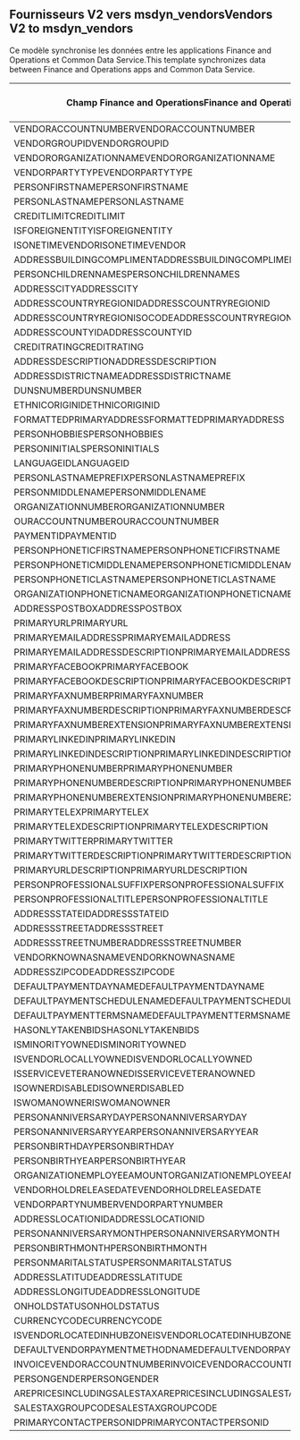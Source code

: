 ## <a name="vendors-v2-to-msdyn_vendors"></a><span data-ttu-id="4eb12-101">Fournisseurs V2 vers msdyn_vendors</span><span class="sxs-lookup"><span data-stu-id="4eb12-101">Vendors V2 to msdyn_vendors</span></span>

<span data-ttu-id="4eb12-102">Ce modèle synchronise les données entre les applications Finance and Operations et Common Data Service.</span><span class="sxs-lookup"><span data-stu-id="4eb12-102">This template synchronizes data between Finance and Operations apps and Common Data Service.</span></span>

<span data-ttu-id="4eb12-103">Champ Finance and Operations</span><span class="sxs-lookup"><span data-stu-id="4eb12-103">Finance and Operations field</span></span> | <span data-ttu-id="4eb12-104">Type de mappage</span><span class="sxs-lookup"><span data-stu-id="4eb12-104">Map type</span></span> | <span data-ttu-id="4eb12-105">Autre champ Dynamics 365</span><span class="sxs-lookup"><span data-stu-id="4eb12-105">Other Dynamics 365 field</span></span> | <span data-ttu-id="4eb12-106">Valeur par défaut</span><span class="sxs-lookup"><span data-stu-id="4eb12-106">Default value</span></span>
---|---|---|---
<span data-ttu-id="4eb12-107">VENDORACCOUNTNUMBER</span><span class="sxs-lookup"><span data-stu-id="4eb12-107">VENDORACCOUNTNUMBER</span></span> | = | <span data-ttu-id="4eb12-108">msdyn_vendoraccountnumber</span><span class="sxs-lookup"><span data-stu-id="4eb12-108">msdyn_vendoraccountnumber</span></span> | 
<span data-ttu-id="4eb12-109">VENDORGROUPID</span><span class="sxs-lookup"><span data-stu-id="4eb12-109">VENDORGROUPID</span></span> | = | <span data-ttu-id="4eb12-110">msdyn_vendorgroupid.msdyn_vendorgroup</span><span class="sxs-lookup"><span data-stu-id="4eb12-110">msdyn_vendorgroupid.msdyn_vendorgroup</span></span> | 
<span data-ttu-id="4eb12-111">VENDORORGANIZATIONNAME</span><span class="sxs-lookup"><span data-stu-id="4eb12-111">VENDORORGANIZATIONNAME</span></span> | = | <span data-ttu-id="4eb12-112">msdyn_name</span><span class="sxs-lookup"><span data-stu-id="4eb12-112">msdyn_name</span></span> | 
<span data-ttu-id="4eb12-113">VENDORPARTYTYPE</span><span class="sxs-lookup"><span data-stu-id="4eb12-113">VENDORPARTYTYPE</span></span> | >< | <span data-ttu-id="4eb12-114">msdyn_isperson</span><span class="sxs-lookup"><span data-stu-id="4eb12-114">msdyn_isperson</span></span> | 
<span data-ttu-id="4eb12-115">PERSONFIRSTNAME</span><span class="sxs-lookup"><span data-stu-id="4eb12-115">PERSONFIRSTNAME</span></span> | = | <span data-ttu-id="4eb12-116">msdyn_firstname</span><span class="sxs-lookup"><span data-stu-id="4eb12-116">msdyn_firstname</span></span> | 
<span data-ttu-id="4eb12-117">PERSONLASTNAME</span><span class="sxs-lookup"><span data-stu-id="4eb12-117">PERSONLASTNAME</span></span> | = | <span data-ttu-id="4eb12-118">msdyn_lastname</span><span class="sxs-lookup"><span data-stu-id="4eb12-118">msdyn_lastname</span></span> | 
<span data-ttu-id="4eb12-119">CREDITLIMIT</span><span class="sxs-lookup"><span data-stu-id="4eb12-119">CREDITLIMIT</span></span> | = | <span data-ttu-id="4eb12-120">msdyn_vendorcreditlimit</span><span class="sxs-lookup"><span data-stu-id="4eb12-120">msdyn_vendorcreditlimit</span></span> | 
<span data-ttu-id="4eb12-121">ISFOREIGNENTITY</span><span class="sxs-lookup"><span data-stu-id="4eb12-121">ISFOREIGNENTITY</span></span> | >< | <span data-ttu-id="4eb12-122">msdyn_isforeignentity</span><span class="sxs-lookup"><span data-stu-id="4eb12-122">msdyn_isforeignentity</span></span> | 
<span data-ttu-id="4eb12-123">ISONETIMEVENDOR</span><span class="sxs-lookup"><span data-stu-id="4eb12-123">ISONETIMEVENDOR</span></span> | >< | <span data-ttu-id="4eb12-124">msdyn_isonetimevendor</span><span class="sxs-lookup"><span data-stu-id="4eb12-124">msdyn_isonetimevendor</span></span> | 
<span data-ttu-id="4eb12-125">ADDRESSBUILDINGCOMPLIMENT</span><span class="sxs-lookup"><span data-stu-id="4eb12-125">ADDRESSBUILDINGCOMPLIMENT</span></span> | = | <span data-ttu-id="4eb12-126">msdyn_addressbuildingcompliment</span><span class="sxs-lookup"><span data-stu-id="4eb12-126">msdyn_addressbuildingcompliment</span></span> | 
<span data-ttu-id="4eb12-127">PERSONCHILDRENNAMES</span><span class="sxs-lookup"><span data-stu-id="4eb12-127">PERSONCHILDRENNAMES</span></span> | = | <span data-ttu-id="4eb12-128">msdyn_childrennames</span><span class="sxs-lookup"><span data-stu-id="4eb12-128">msdyn_childrennames</span></span> | 
<span data-ttu-id="4eb12-129">ADDRESSCITY</span><span class="sxs-lookup"><span data-stu-id="4eb12-129">ADDRESSCITY</span></span> | = | <span data-ttu-id="4eb12-130">msdyn_addresscity</span><span class="sxs-lookup"><span data-stu-id="4eb12-130">msdyn_addresscity</span></span> | 
<span data-ttu-id="4eb12-131">ADDRESSCOUNTRYREGIONID</span><span class="sxs-lookup"><span data-stu-id="4eb12-131">ADDRESSCOUNTRYREGIONID</span></span> | = | <span data-ttu-id="4eb12-132">msdyn_addresscountryregionid</span><span class="sxs-lookup"><span data-stu-id="4eb12-132">msdyn_addresscountryregionid</span></span> | 
<span data-ttu-id="4eb12-133">ADDRESSCOUNTRYREGIONISOCODE</span><span class="sxs-lookup"><span data-stu-id="4eb12-133">ADDRESSCOUNTRYREGIONISOCODE</span></span> | = | <span data-ttu-id="4eb12-134">msdyn_addresscountryregionisocode</span><span class="sxs-lookup"><span data-stu-id="4eb12-134">msdyn_addresscountryregionisocode</span></span> | 
<span data-ttu-id="4eb12-135">ADDRESSCOUNTYID</span><span class="sxs-lookup"><span data-stu-id="4eb12-135">ADDRESSCOUNTYID</span></span> | = | <span data-ttu-id="4eb12-136">msdyn_addresscountyid</span><span class="sxs-lookup"><span data-stu-id="4eb12-136">msdyn_addresscountyid</span></span> | 
<span data-ttu-id="4eb12-137">CREDITRATING</span><span class="sxs-lookup"><span data-stu-id="4eb12-137">CREDITRATING</span></span> | = | <span data-ttu-id="4eb12-138">msdyn_creditrating</span><span class="sxs-lookup"><span data-stu-id="4eb12-138">msdyn_creditrating</span></span> | 
<span data-ttu-id="4eb12-139">ADDRESSDESCRIPTION</span><span class="sxs-lookup"><span data-stu-id="4eb12-139">ADDRESSDESCRIPTION</span></span> | = | <span data-ttu-id="4eb12-140">msdyn_addressdescription</span><span class="sxs-lookup"><span data-stu-id="4eb12-140">msdyn_addressdescription</span></span> | 
<span data-ttu-id="4eb12-141">ADDRESSDISTRICTNAME</span><span class="sxs-lookup"><span data-stu-id="4eb12-141">ADDRESSDISTRICTNAME</span></span> | = | <span data-ttu-id="4eb12-142">msdyn_addressdistrictname</span><span class="sxs-lookup"><span data-stu-id="4eb12-142">msdyn_addressdistrictname</span></span> | 
<span data-ttu-id="4eb12-143">DUNSNUMBER</span><span class="sxs-lookup"><span data-stu-id="4eb12-143">DUNSNUMBER</span></span> | = | <span data-ttu-id="4eb12-144">msdyn_dunsnumber</span><span class="sxs-lookup"><span data-stu-id="4eb12-144">msdyn_dunsnumber</span></span> | 
<span data-ttu-id="4eb12-145">ETHNICORIGINID</span><span class="sxs-lookup"><span data-stu-id="4eb12-145">ETHNICORIGINID</span></span> | = | <span data-ttu-id="4eb12-146">msdyn_ethnicorigin</span><span class="sxs-lookup"><span data-stu-id="4eb12-146">msdyn_ethnicorigin</span></span> | 
<span data-ttu-id="4eb12-147">FORMATTEDPRIMARYADDRESS</span><span class="sxs-lookup"><span data-stu-id="4eb12-147">FORMATTEDPRIMARYADDRESS</span></span> | = | <span data-ttu-id="4eb12-148">msdyn_formattedprimaryaddress</span><span class="sxs-lookup"><span data-stu-id="4eb12-148">msdyn_formattedprimaryaddress</span></span> | 
<span data-ttu-id="4eb12-149">PERSONHOBBIES</span><span class="sxs-lookup"><span data-stu-id="4eb12-149">PERSONHOBBIES</span></span> | = | <span data-ttu-id="4eb12-150">msdyn_hobbies</span><span class="sxs-lookup"><span data-stu-id="4eb12-150">msdyn_hobbies</span></span> | 
<span data-ttu-id="4eb12-151">PERSONINITIALS</span><span class="sxs-lookup"><span data-stu-id="4eb12-151">PERSONINITIALS</span></span> | = | <span data-ttu-id="4eb12-152">msdyn_initials</span><span class="sxs-lookup"><span data-stu-id="4eb12-152">msdyn_initials</span></span> | 
<span data-ttu-id="4eb12-153">LANGUAGEID</span><span class="sxs-lookup"><span data-stu-id="4eb12-153">LANGUAGEID</span></span> | >< | <span data-ttu-id="4eb12-154">msdyn_language</span><span class="sxs-lookup"><span data-stu-id="4eb12-154">msdyn_language</span></span> | 
<span data-ttu-id="4eb12-155">PERSONLASTNAMEPREFIX</span><span class="sxs-lookup"><span data-stu-id="4eb12-155">PERSONLASTNAMEPREFIX</span></span> | = | <span data-ttu-id="4eb12-156">msdyn_lastnameprefix</span><span class="sxs-lookup"><span data-stu-id="4eb12-156">msdyn_lastnameprefix</span></span> | 
<span data-ttu-id="4eb12-157">PERSONMIDDLENAME</span><span class="sxs-lookup"><span data-stu-id="4eb12-157">PERSONMIDDLENAME</span></span> | = | <span data-ttu-id="4eb12-158">msdyn_middlename</span><span class="sxs-lookup"><span data-stu-id="4eb12-158">msdyn_middlename</span></span> | 
<span data-ttu-id="4eb12-159">ORGANIZATIONNUMBER</span><span class="sxs-lookup"><span data-stu-id="4eb12-159">ORGANIZATIONNUMBER</span></span> | = | <span data-ttu-id="4eb12-160">msdyn_organizationnumber</span><span class="sxs-lookup"><span data-stu-id="4eb12-160">msdyn_organizationnumber</span></span> | 
<span data-ttu-id="4eb12-161">OURACCOUNTNUMBER</span><span class="sxs-lookup"><span data-stu-id="4eb12-161">OURACCOUNTNUMBER</span></span> | = | <span data-ttu-id="4eb12-162">msdyn_ourvendoraccountnumber</span><span class="sxs-lookup"><span data-stu-id="4eb12-162">msdyn_ourvendoraccountnumber</span></span> | 
<span data-ttu-id="4eb12-163">PAYMENTID</span><span class="sxs-lookup"><span data-stu-id="4eb12-163">PAYMENTID</span></span> | = | <span data-ttu-id="4eb12-164">msdyn_paymentid</span><span class="sxs-lookup"><span data-stu-id="4eb12-164">msdyn_paymentid</span></span> | 
<span data-ttu-id="4eb12-165">PERSONPHONETICFIRSTNAME</span><span class="sxs-lookup"><span data-stu-id="4eb12-165">PERSONPHONETICFIRSTNAME</span></span> | = | <span data-ttu-id="4eb12-166">msdyn_phoneticfirstname</span><span class="sxs-lookup"><span data-stu-id="4eb12-166">msdyn_phoneticfirstname</span></span> | 
<span data-ttu-id="4eb12-167">PERSONPHONETICMIDDLENAME</span><span class="sxs-lookup"><span data-stu-id="4eb12-167">PERSONPHONETICMIDDLENAME</span></span> | = | <span data-ttu-id="4eb12-168">msdyn_phoneticmiddlename</span><span class="sxs-lookup"><span data-stu-id="4eb12-168">msdyn_phoneticmiddlename</span></span> | 
<span data-ttu-id="4eb12-169">PERSONPHONETICLASTNAME</span><span class="sxs-lookup"><span data-stu-id="4eb12-169">PERSONPHONETICLASTNAME</span></span> | = | <span data-ttu-id="4eb12-170">msdyn_phoneticlastname</span><span class="sxs-lookup"><span data-stu-id="4eb12-170">msdyn_phoneticlastname</span></span> | 
<span data-ttu-id="4eb12-171">ORGANIZATIONPHONETICNAME</span><span class="sxs-lookup"><span data-stu-id="4eb12-171">ORGANIZATIONPHONETICNAME</span></span> | = | <span data-ttu-id="4eb12-172">msdyn_organizationphoneticname</span><span class="sxs-lookup"><span data-stu-id="4eb12-172">msdyn_organizationphoneticname</span></span> | 
<span data-ttu-id="4eb12-173">ADDRESSPOSTBOX</span><span class="sxs-lookup"><span data-stu-id="4eb12-173">ADDRESSPOSTBOX</span></span> | = | <span data-ttu-id="4eb12-174">msdyn_addresspostbox</span><span class="sxs-lookup"><span data-stu-id="4eb12-174">msdyn_addresspostbox</span></span> | 
<span data-ttu-id="4eb12-175">PRIMARYURL</span><span class="sxs-lookup"><span data-stu-id="4eb12-175">PRIMARYURL</span></span> | = | <span data-ttu-id="4eb12-176">msdyn_primarycontacturl</span><span class="sxs-lookup"><span data-stu-id="4eb12-176">msdyn_primarycontacturl</span></span> | 
<span data-ttu-id="4eb12-177">PRIMARYEMAILADDRESS</span><span class="sxs-lookup"><span data-stu-id="4eb12-177">PRIMARYEMAILADDRESS</span></span> | = | <span data-ttu-id="4eb12-178">msdyn_primaryemailaddress</span><span class="sxs-lookup"><span data-stu-id="4eb12-178">msdyn_primaryemailaddress</span></span> | 
<span data-ttu-id="4eb12-179">PRIMARYEMAILADDRESSDESCRIPTION</span><span class="sxs-lookup"><span data-stu-id="4eb12-179">PRIMARYEMAILADDRESSDESCRIPTION</span></span> | = | <span data-ttu-id="4eb12-180">msdyn_primaryemailaddressdescription</span><span class="sxs-lookup"><span data-stu-id="4eb12-180">msdyn_primaryemailaddressdescription</span></span> | 
<span data-ttu-id="4eb12-181">PRIMARYFACEBOOK</span><span class="sxs-lookup"><span data-stu-id="4eb12-181">PRIMARYFACEBOOK</span></span> | = | <span data-ttu-id="4eb12-182">msdyn_primaryfacebook</span><span class="sxs-lookup"><span data-stu-id="4eb12-182">msdyn_primaryfacebook</span></span> | 
<span data-ttu-id="4eb12-183">PRIMARYFACEBOOKDESCRIPTION</span><span class="sxs-lookup"><span data-stu-id="4eb12-183">PRIMARYFACEBOOKDESCRIPTION</span></span> | = | <span data-ttu-id="4eb12-184">msdyn_primaryfacebookdescription</span><span class="sxs-lookup"><span data-stu-id="4eb12-184">msdyn_primaryfacebookdescription</span></span> | 
<span data-ttu-id="4eb12-185">PRIMARYFAXNUMBER</span><span class="sxs-lookup"><span data-stu-id="4eb12-185">PRIMARYFAXNUMBER</span></span> | = | <span data-ttu-id="4eb12-186">msdyn_primaryfaxnumber</span><span class="sxs-lookup"><span data-stu-id="4eb12-186">msdyn_primaryfaxnumber</span></span> | 
<span data-ttu-id="4eb12-187">PRIMARYFAXNUMBERDESCRIPTION</span><span class="sxs-lookup"><span data-stu-id="4eb12-187">PRIMARYFAXNUMBERDESCRIPTION</span></span> | = | <span data-ttu-id="4eb12-188">msdyn_primaryfaxnumberdescription</span><span class="sxs-lookup"><span data-stu-id="4eb12-188">msdyn_primaryfaxnumberdescription</span></span> | 
<span data-ttu-id="4eb12-189">PRIMARYFAXNUMBEREXTENSION</span><span class="sxs-lookup"><span data-stu-id="4eb12-189">PRIMARYFAXNUMBEREXTENSION</span></span> | = | <span data-ttu-id="4eb12-190">msdyn_primaryfaxnumberextension</span><span class="sxs-lookup"><span data-stu-id="4eb12-190">msdyn_primaryfaxnumberextension</span></span> | 
<span data-ttu-id="4eb12-191">PRIMARYLINKEDIN</span><span class="sxs-lookup"><span data-stu-id="4eb12-191">PRIMARYLINKEDIN</span></span> | = | <span data-ttu-id="4eb12-192">msdyn_primarylinkedin</span><span class="sxs-lookup"><span data-stu-id="4eb12-192">msdyn_primarylinkedin</span></span> | 
<span data-ttu-id="4eb12-193">PRIMARYLINKEDINDESCRIPTION</span><span class="sxs-lookup"><span data-stu-id="4eb12-193">PRIMARYLINKEDINDESCRIPTION</span></span> | = | <span data-ttu-id="4eb12-194">msdyn_primarylinkedindescription</span><span class="sxs-lookup"><span data-stu-id="4eb12-194">msdyn_primarylinkedindescription</span></span> | 
<span data-ttu-id="4eb12-195">PRIMARYPHONENUMBER</span><span class="sxs-lookup"><span data-stu-id="4eb12-195">PRIMARYPHONENUMBER</span></span> | = | <span data-ttu-id="4eb12-196">msdyn_pimaryphonenumber</span><span class="sxs-lookup"><span data-stu-id="4eb12-196">msdyn_pimaryphonenumber</span></span> | 
<span data-ttu-id="4eb12-197">PRIMARYPHONENUMBERDESCRIPTION</span><span class="sxs-lookup"><span data-stu-id="4eb12-197">PRIMARYPHONENUMBERDESCRIPTION</span></span> | = | <span data-ttu-id="4eb12-198">msdyn_primaryphonenumberdescription</span><span class="sxs-lookup"><span data-stu-id="4eb12-198">msdyn_primaryphonenumberdescription</span></span> | 
<span data-ttu-id="4eb12-199">PRIMARYPHONENUMBEREXTENSION</span><span class="sxs-lookup"><span data-stu-id="4eb12-199">PRIMARYPHONENUMBEREXTENSION</span></span> | = | <span data-ttu-id="4eb12-200">msdyn_primaryphonenumberextension</span><span class="sxs-lookup"><span data-stu-id="4eb12-200">msdyn_primaryphonenumberextension</span></span> | 
<span data-ttu-id="4eb12-201">PRIMARYTELEX</span><span class="sxs-lookup"><span data-stu-id="4eb12-201">PRIMARYTELEX</span></span> | = | <span data-ttu-id="4eb12-202">msdyn_primarytelex</span><span class="sxs-lookup"><span data-stu-id="4eb12-202">msdyn_primarytelex</span></span> | 
<span data-ttu-id="4eb12-203">PRIMARYTELEXDESCRIPTION</span><span class="sxs-lookup"><span data-stu-id="4eb12-203">PRIMARYTELEXDESCRIPTION</span></span> | = | <span data-ttu-id="4eb12-204">msdyn_primarytelexdescription</span><span class="sxs-lookup"><span data-stu-id="4eb12-204">msdyn_primarytelexdescription</span></span> | 
<span data-ttu-id="4eb12-205">PRIMARYTWITTER</span><span class="sxs-lookup"><span data-stu-id="4eb12-205">PRIMARYTWITTER</span></span> | = | <span data-ttu-id="4eb12-206">msdyn_primarytwitter</span><span class="sxs-lookup"><span data-stu-id="4eb12-206">msdyn_primarytwitter</span></span> | 
<span data-ttu-id="4eb12-207">PRIMARYTWITTERDESCRIPTION</span><span class="sxs-lookup"><span data-stu-id="4eb12-207">PRIMARYTWITTERDESCRIPTION</span></span> | = | <span data-ttu-id="4eb12-208">msdyn_primarytwitterdescription</span><span class="sxs-lookup"><span data-stu-id="4eb12-208">msdyn_primarytwitterdescription</span></span> | 
<span data-ttu-id="4eb12-209">PRIMARYURLDESCRIPTION</span><span class="sxs-lookup"><span data-stu-id="4eb12-209">PRIMARYURLDESCRIPTION</span></span> | = | <span data-ttu-id="4eb12-210">msdyn_primaryurldescription</span><span class="sxs-lookup"><span data-stu-id="4eb12-210">msdyn_primaryurldescription</span></span> | 
<span data-ttu-id="4eb12-211">PERSONPROFESSIONALSUFFIX</span><span class="sxs-lookup"><span data-stu-id="4eb12-211">PERSONPROFESSIONALSUFFIX</span></span> | = | <span data-ttu-id="4eb12-212">msdyn_professionalsuffix</span><span class="sxs-lookup"><span data-stu-id="4eb12-212">msdyn_professionalsuffix</span></span> | 
<span data-ttu-id="4eb12-213">PERSONPROFESSIONALTITLE</span><span class="sxs-lookup"><span data-stu-id="4eb12-213">PERSONPROFESSIONALTITLE</span></span> | = | <span data-ttu-id="4eb12-214">msdyn_professionatitle</span><span class="sxs-lookup"><span data-stu-id="4eb12-214">msdyn_professionatitle</span></span> | 
<span data-ttu-id="4eb12-215">ADDRESSSTATEID</span><span class="sxs-lookup"><span data-stu-id="4eb12-215">ADDRESSSTATEID</span></span> | = | <span data-ttu-id="4eb12-216">msdyn_addressstateid</span><span class="sxs-lookup"><span data-stu-id="4eb12-216">msdyn_addressstateid</span></span> | 
<span data-ttu-id="4eb12-217">ADDRESSSTREET</span><span class="sxs-lookup"><span data-stu-id="4eb12-217">ADDRESSSTREET</span></span> | = | <span data-ttu-id="4eb12-218">msdyn_addressstreet</span><span class="sxs-lookup"><span data-stu-id="4eb12-218">msdyn_addressstreet</span></span> | 
<span data-ttu-id="4eb12-219">ADDRESSSTREETNUMBER</span><span class="sxs-lookup"><span data-stu-id="4eb12-219">ADDRESSSTREETNUMBER</span></span> | = | <span data-ttu-id="4eb12-220">msdyn_addressstreetnumber</span><span class="sxs-lookup"><span data-stu-id="4eb12-220">msdyn_addressstreetnumber</span></span> | 
<span data-ttu-id="4eb12-221">VENDORKNOWNASNAME</span><span class="sxs-lookup"><span data-stu-id="4eb12-221">VENDORKNOWNASNAME</span></span> | = | <span data-ttu-id="4eb12-222">msdyn_vendorknownasname</span><span class="sxs-lookup"><span data-stu-id="4eb12-222">msdyn_vendorknownasname</span></span> | 
<span data-ttu-id="4eb12-223">ADDRESSZIPCODE</span><span class="sxs-lookup"><span data-stu-id="4eb12-223">ADDRESSZIPCODE</span></span> | = | <span data-ttu-id="4eb12-224">msdyn_addresszipcode</span><span class="sxs-lookup"><span data-stu-id="4eb12-224">msdyn_addresszipcode</span></span> | 
<span data-ttu-id="4eb12-225">DEFAULTPAYMENTDAYNAME</span><span class="sxs-lookup"><span data-stu-id="4eb12-225">DEFAULTPAYMENTDAYNAME</span></span> | = | <span data-ttu-id="4eb12-226">msdyn_defaultpaymentdayname.msdyn_name</span><span class="sxs-lookup"><span data-stu-id="4eb12-226">msdyn_defaultpaymentdayname.msdyn_name</span></span> | 
<span data-ttu-id="4eb12-227">DEFAULTPAYMENTSCHEDULENAME</span><span class="sxs-lookup"><span data-stu-id="4eb12-227">DEFAULTPAYMENTSCHEDULENAME</span></span> | = | <span data-ttu-id="4eb12-228">msdyn_paymentschedule.msdyn_name</span><span class="sxs-lookup"><span data-stu-id="4eb12-228">msdyn_paymentschedule.msdyn_name</span></span> | 
<span data-ttu-id="4eb12-229">DEFAULTPAYMENTTERMSNAME</span><span class="sxs-lookup"><span data-stu-id="4eb12-229">DEFAULTPAYMENTTERMSNAME</span></span> | = | <span data-ttu-id="4eb12-230">msdyn_paymentterms.msdyn_name</span><span class="sxs-lookup"><span data-stu-id="4eb12-230">msdyn_paymentterms.msdyn_name</span></span> | 
<span data-ttu-id="4eb12-231">HASONLYTAKENBIDS</span><span class="sxs-lookup"><span data-stu-id="4eb12-231">HASONLYTAKENBIDS</span></span> | >< | <span data-ttu-id="4eb12-232">msdyn_hasonlytakenbids</span><span class="sxs-lookup"><span data-stu-id="4eb12-232">msdyn_hasonlytakenbids</span></span> | 
<span data-ttu-id="4eb12-233">ISMINORITYOWNED</span><span class="sxs-lookup"><span data-stu-id="4eb12-233">ISMINORITYOWNED</span></span> | >< | <span data-ttu-id="4eb12-234">msdyn_isminorityowned</span><span class="sxs-lookup"><span data-stu-id="4eb12-234">msdyn_isminorityowned</span></span> | 
<span data-ttu-id="4eb12-235">ISVENDORLOCALLYOWNED</span><span class="sxs-lookup"><span data-stu-id="4eb12-235">ISVENDORLOCALLYOWNED</span></span> | >< | <span data-ttu-id="4eb12-236">msdyn_isvendorlocallyowned</span><span class="sxs-lookup"><span data-stu-id="4eb12-236">msdyn_isvendorlocallyowned</span></span> | 
<span data-ttu-id="4eb12-237">ISSERVICEVETERANOWNED</span><span class="sxs-lookup"><span data-stu-id="4eb12-237">ISSERVICEVETERANOWNED</span></span> | >< | <span data-ttu-id="4eb12-238">msdyn_isserviceveteranowned</span><span class="sxs-lookup"><span data-stu-id="4eb12-238">msdyn_isserviceveteranowned</span></span> | 
<span data-ttu-id="4eb12-239">ISOWNERDISABLED</span><span class="sxs-lookup"><span data-stu-id="4eb12-239">ISOWNERDISABLED</span></span> | >< | <span data-ttu-id="4eb12-240">msdyn_ownerisdisabled</span><span class="sxs-lookup"><span data-stu-id="4eb12-240">msdyn_ownerisdisabled</span></span> | 
<span data-ttu-id="4eb12-241">ISWOMANOWNER</span><span class="sxs-lookup"><span data-stu-id="4eb12-241">ISWOMANOWNER</span></span> | >< | <span data-ttu-id="4eb12-242">msdyn_womanowner</span><span class="sxs-lookup"><span data-stu-id="4eb12-242">msdyn_womanowner</span></span> | 
<span data-ttu-id="4eb12-243">PERSONANNIVERSARYDAY</span><span class="sxs-lookup"><span data-stu-id="4eb12-243">PERSONANNIVERSARYDAY</span></span> | = | <span data-ttu-id="4eb12-244">msdyn_personanniversaryday</span><span class="sxs-lookup"><span data-stu-id="4eb12-244">msdyn_personanniversaryday</span></span> | 
<span data-ttu-id="4eb12-245">PERSONANNIVERSARYYEAR</span><span class="sxs-lookup"><span data-stu-id="4eb12-245">PERSONANNIVERSARYYEAR</span></span> | = | <span data-ttu-id="4eb12-246">msdyn_anniversaryyear</span><span class="sxs-lookup"><span data-stu-id="4eb12-246">msdyn_anniversaryyear</span></span> | 
<span data-ttu-id="4eb12-247">PERSONBIRTHDAY</span><span class="sxs-lookup"><span data-stu-id="4eb12-247">PERSONBIRTHDAY</span></span> | = | <span data-ttu-id="4eb12-248">msdyn_birthday</span><span class="sxs-lookup"><span data-stu-id="4eb12-248">msdyn_birthday</span></span> | 
<span data-ttu-id="4eb12-249">PERSONBIRTHYEAR</span><span class="sxs-lookup"><span data-stu-id="4eb12-249">PERSONBIRTHYEAR</span></span> | = | <span data-ttu-id="4eb12-250">msdyn_birthyear</span><span class="sxs-lookup"><span data-stu-id="4eb12-250">msdyn_birthyear</span></span> | 
<span data-ttu-id="4eb12-251">ORGANIZATIONEMPLOYEEAMOUNT</span><span class="sxs-lookup"><span data-stu-id="4eb12-251">ORGANIZATIONEMPLOYEEAMOUNT</span></span> | = | <span data-ttu-id="4eb12-252">msdyn_numberofemployees</span><span class="sxs-lookup"><span data-stu-id="4eb12-252">msdyn_numberofemployees</span></span> | 
<span data-ttu-id="4eb12-253">VENDORHOLDRELEASEDATE</span><span class="sxs-lookup"><span data-stu-id="4eb12-253">VENDORHOLDRELEASEDATE</span></span> | = | <span data-ttu-id="4eb12-254">msdyn_vendoronholdreleasedate</span><span class="sxs-lookup"><span data-stu-id="4eb12-254">msdyn_vendoronholdreleasedate</span></span> | 
<span data-ttu-id="4eb12-255">VENDORPARTYNUMBER</span><span class="sxs-lookup"><span data-stu-id="4eb12-255">VENDORPARTYNUMBER</span></span> | = | <span data-ttu-id="4eb12-256">msdyn_vendorpartynumber</span><span class="sxs-lookup"><span data-stu-id="4eb12-256">msdyn_vendorpartynumber</span></span> | 
<span data-ttu-id="4eb12-257">ADDRESSLOCATIONID</span><span class="sxs-lookup"><span data-stu-id="4eb12-257">ADDRESSLOCATIONID</span></span> | = | <span data-ttu-id="4eb12-258">msdyn_addresslocationid</span><span class="sxs-lookup"><span data-stu-id="4eb12-258">msdyn_addresslocationid</span></span> | 
<span data-ttu-id="4eb12-259">PERSONANNIVERSARYMONTH</span><span class="sxs-lookup"><span data-stu-id="4eb12-259">PERSONANNIVERSARYMONTH</span></span> | = | <span data-ttu-id="4eb12-260">msdyn_vendorpersonanniversarymonth</span><span class="sxs-lookup"><span data-stu-id="4eb12-260">msdyn_vendorpersonanniversarymonth</span></span> | 
<span data-ttu-id="4eb12-261">PERSONBIRTHMONTH</span><span class="sxs-lookup"><span data-stu-id="4eb12-261">PERSONBIRTHMONTH</span></span> | = | <span data-ttu-id="4eb12-262">msdyn_vendorpersonbirthmonth</span><span class="sxs-lookup"><span data-stu-id="4eb12-262">msdyn_vendorpersonbirthmonth</span></span> | 
<span data-ttu-id="4eb12-263">PERSONMARITALSTATUS</span><span class="sxs-lookup"><span data-stu-id="4eb12-263">PERSONMARITALSTATUS</span></span> | >< | <span data-ttu-id="4eb12-264">msdyn_maritalstatus</span><span class="sxs-lookup"><span data-stu-id="4eb12-264">msdyn_maritalstatus</span></span> | 
<span data-ttu-id="4eb12-265">ADDRESSLATITUDE</span><span class="sxs-lookup"><span data-stu-id="4eb12-265">ADDRESSLATITUDE</span></span> | >> | <span data-ttu-id="4eb12-266">msdyn_addresslatitude</span><span class="sxs-lookup"><span data-stu-id="4eb12-266">msdyn_addresslatitude</span></span> | 
<span data-ttu-id="4eb12-267">ADDRESSLONGITUDE</span><span class="sxs-lookup"><span data-stu-id="4eb12-267">ADDRESSLONGITUDE</span></span> | >> | <span data-ttu-id="4eb12-268">msdyn_addresslongitude</span><span class="sxs-lookup"><span data-stu-id="4eb12-268">msdyn_addresslongitude</span></span> | 
<span data-ttu-id="4eb12-269">ONHOLDSTATUS</span><span class="sxs-lookup"><span data-stu-id="4eb12-269">ONHOLDSTATUS</span></span> | >< | <span data-ttu-id="4eb12-270">msdyn_onholdstatus</span><span class="sxs-lookup"><span data-stu-id="4eb12-270">msdyn_onholdstatus</span></span> | 
<span data-ttu-id="4eb12-271">CURRENCYCODE</span><span class="sxs-lookup"><span data-stu-id="4eb12-271">CURRENCYCODE</span></span> | = | <span data-ttu-id="4eb12-272">msdyn_currencycode.isocurrencycode</span><span class="sxs-lookup"><span data-stu-id="4eb12-272">msdyn_currencycode.isocurrencycode</span></span> | 
<span data-ttu-id="4eb12-273">ISVENDORLOCATEDINHUBZONE</span><span class="sxs-lookup"><span data-stu-id="4eb12-273">ISVENDORLOCATEDINHUBZONE</span></span> | >< | <span data-ttu-id="4eb12-274">msdyn_isvendorlocatedinhubzone</span><span class="sxs-lookup"><span data-stu-id="4eb12-274">msdyn_isvendorlocatedinhubzone</span></span> | 
<span data-ttu-id="4eb12-275">DEFAULTVENDORPAYMENTMETHODNAME</span><span class="sxs-lookup"><span data-stu-id="4eb12-275">DEFAULTVENDORPAYMENTMETHODNAME</span></span> | = | <span data-ttu-id="4eb12-276">msdyn_vendorpaymentmethod.msdyn_name</span><span class="sxs-lookup"><span data-stu-id="4eb12-276">msdyn_vendorpaymentmethod.msdyn_name</span></span> | 
<span data-ttu-id="4eb12-277">INVOICEVENDORACCOUNTNUMBER</span><span class="sxs-lookup"><span data-stu-id="4eb12-277">INVOICEVENDORACCOUNTNUMBER</span></span> | = | <span data-ttu-id="4eb12-278">msdyn_invoicevendoraccountnumber.msdyn_vendoraccountnumber</span><span class="sxs-lookup"><span data-stu-id="4eb12-278">msdyn_invoicevendoraccountnumber.msdyn_vendoraccountnumber</span></span> | 
<span data-ttu-id="4eb12-279">PERSONGENDER</span><span class="sxs-lookup"><span data-stu-id="4eb12-279">PERSONGENDER</span></span> | >< | <span data-ttu-id="4eb12-280">msdyn_gender</span><span class="sxs-lookup"><span data-stu-id="4eb12-280">msdyn_gender</span></span> | 
<span data-ttu-id="4eb12-281">AREPRICESINCLUDINGSALESTAX</span><span class="sxs-lookup"><span data-stu-id="4eb12-281">AREPRICESINCLUDINGSALESTAX</span></span> | >< | <span data-ttu-id="4eb12-282">msdyn_priceincludessalestax</span><span class="sxs-lookup"><span data-stu-id="4eb12-282">msdyn_priceincludessalestax</span></span> | 
<span data-ttu-id="4eb12-283">SALESTAXGROUPCODE</span><span class="sxs-lookup"><span data-stu-id="4eb12-283">SALESTAXGROUPCODE</span></span> | = | <span data-ttu-id="4eb12-284">msdyn_taxgroup.msdyn_name</span><span class="sxs-lookup"><span data-stu-id="4eb12-284">msdyn_taxgroup.msdyn_name</span></span> | 
<span data-ttu-id="4eb12-285">PRIMARYCONTACTPERSONID</span><span class="sxs-lookup"><span data-stu-id="4eb12-285">PRIMARYCONTACTPERSONID</span></span> | = | <span data-ttu-id="4eb12-286">msdyn_vendorprimarycontactperson.msdyn_contactpersonid</span><span class="sxs-lookup"><span data-stu-id="4eb12-286">msdyn_vendorprimarycontactperson.msdyn_contactpersonid</span></span> | 
